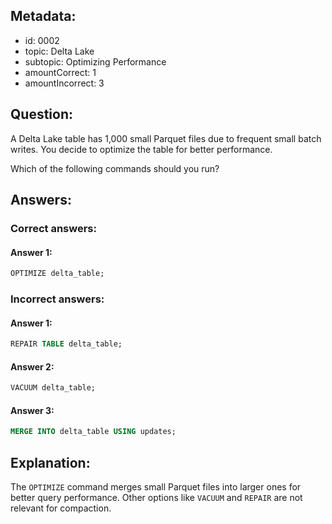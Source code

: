 ## Metadata:

- id: 0002
- topic: Delta Lake
- subtopic: Optimizing Performance
- amountCorrect: 1
- amountIncorrect: 3

## Question:

A Delta Lake table has 1,000 small Parquet files due to frequent small batch writes. You decide to optimize the table for better performance.

Which of the following commands should you run?

## Answers:

### Correct answers:

#### Answer 1:

```sql
OPTIMIZE delta_table;
```

### Incorrect answers:

#### Answer 1:

```sql
REPAIR TABLE delta_table;
```

#### Answer 2:

```sql
VACUUM delta_table;
```

#### Answer 3:

```sql
MERGE INTO delta_table USING updates;
```

## Explanation:

The `OPTIMIZE` command merges small Parquet files into larger ones for better query performance. Other options like `VACUUM` and `REPAIR` are not relevant for compaction.

